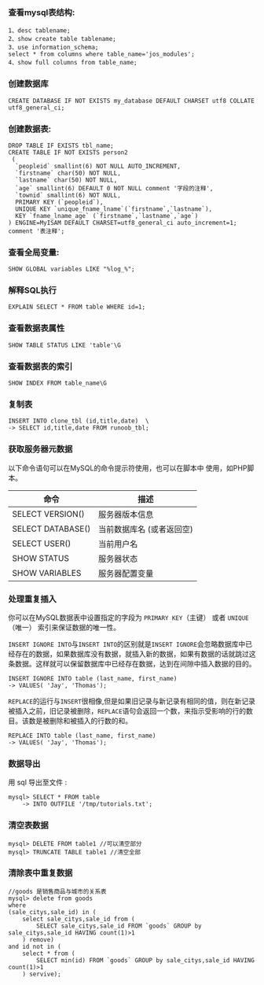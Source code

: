 ### 查看mysql表结构:

    1、desc tablename; 
    2、show create table tablename; 
    3、use information_schema; 
    select * from columns where table_name='jos_modules'; 
    4、show full columns from table_name;
    
    
### 创建数据库

    CREATE DATABASE IF NOT EXISTS my_database DEFAULT CHARSET utf8 COLLATE utf8_general_ci;

### 创建数据表:

    DROP TABLE IF EXISTS tbl_name;
    CREATE TABLE IF NOT EXISTS person2
     (
      `peopleid` smallint(6) NOT NULL AUTO_INCREMENT,
      `firstname` char(50) NOT NULL,
      `lastname` char(50) NOT NULL,
      `age` smallint(6) DEFAULT 0 NOT NULL comment '字段的注释',
      `townid` smallint(6) NOT NULL,
      PRIMARY KEY (`peopleid`),
      UNIQUE KEY `unique_fname_lname`(`firstname`,`lastname`),
      KEY `fname_lname_age` (`firstname`,`lastname`,`age`)
    ) ENGINE=MyISAM DEFAULT CHARSET=utf8_general_ci auto_increment=1; comment '表注释';  

### 查看全局变量:
    
    SHOW GLOBAL variables LIKE "%log_%";

### 解释SQL执行

    EXPLAIN SELECT * FROM table WHERE id=1;
    
###  查看数据表属性

    SHOW TABLE STATUS LIKE 'table'\G
    
### 查看数据表的索引

    SHOW INDEX FROM table_name\G
    
### 复制表

    INSERT INTO clone_tbl (id,title,date)  \
    -> SELECT id,title,date FROM runoob_tbl;

### 获取服务器元数据

以下命令语句可以在MySQL的命令提示符使用，也可以在脚本中 使用，如PHP脚本。

命令	| 描述
----|---
SELECT VERSION() | 服务器版本信息
SELECT DATABASE() | 当前数据库名 (或者返回空)
SELECT USER() | 当前用户名
SHOW STATUS | 服务器状态
SHOW VARIABLES | 服务器配置变量

### 处理重复插入

你可以在MySQL数据表中设置指定的字段为 `PRIMARY KEY`（主键） 或者 `UNIQUE`（唯一） 索引来保证数据的唯一性。

`INSERT IGNORE INTO`与`INSERT INTO`的区别就是`INSERT IGNORE`会忽略数据库中已经存在的数据，如果数据库没有数据，就插入新的数据，如果有数据的话就跳过这条数据。这样就可以保留数据库中已经存在数据，达到在间隙中插入数据的目的。 

    INSERT IGNORE INTO table (last_name, first_name)
    -> VALUES( 'Jay', 'Thomas');
    
`REPLACE`的运行与`INSERT`很相像,但是如果旧记录与新记录有相同的值，则在新记录被插入之前，旧记录被删除，`REPLACE`语句会返回一个数，来指示受影响的行的数目。该数是被删除和被插入的行数的和。

    REPLACE INTO table (last_name, first_name)
    -> VALUES( 'Jay', 'Thomas');
    
### 数据导出

用 sql 导出至文件 : 

    mysql> SELECT * FROM table 
        -> INTO OUTFILE '/tmp/tutorials.txt';

### 清空表数据

    mysql> DELETE FROM table1 //可以清空部分
    mysql> TRUNCATE TABLE table1 //清空全部

### 清除表中重复数据 

    //goods 是销售商品与城市的关系表
    mysql> delete from goods 
	where  
	(sale_citys,sale_id) in ( 
		select sale_citys,sale_id from (
			SELECT sale_citys,sale_id FROM `goods` GROUP by sale_citys,sale_id HAVING count(1)>1
		) remove) 
	and id not in (
		select * from (
			SELECT min(id) FROM `goods` GROUP by sale_citys,sale_id HAVING count(1)>1
		) servive);

